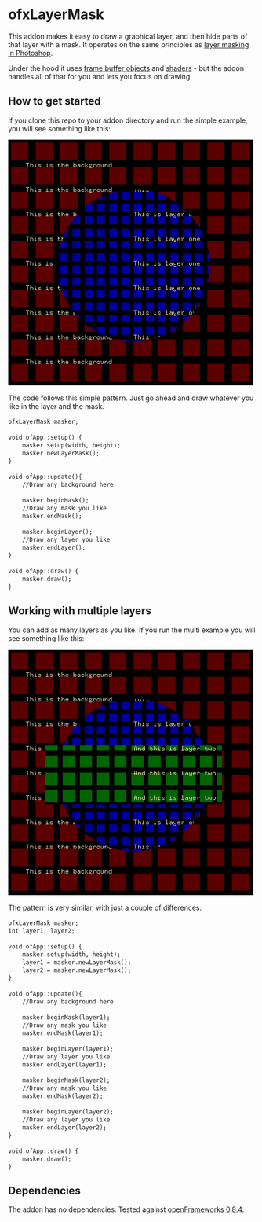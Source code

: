 ofxLayerMask
============
This addon makes it easy to draw a graphical layer, and then hide parts of that layer with a mask. It operates on the same principles as [layer masking in Photoshop](http://www.wikihow.com/Add-a-Layer-Mask-in-Photoshop).

Under the hood it uses [frame buffer objects](http://openframeworks.cc/documentation/gl/ofFbo.html) and [shaders](http://openframeworks.cc/tutorials/graphics/shaders.html) - but the addon handles all of that for you and lets you focus on drawing.

How to get started
------------------
If you clone this repo to your addon directory and run the simple example, you will see something like this:

![The simple example](images/example-simple.gif)

The code follows this simple pattern. Just go ahead and draw whatever you like in the layer and the mask.

```
ofxLayerMask masker;

void ofApp::setup() {
    masker.setup(width, height);
    masker.newLayerMask();
}

void ofApp::update(){
    //Draw any background here

    masker.beginMask();
    //Draw any mask you like
    masker.endMask();
    
    masker.beginLayer();
    //Draw any layer you like
    masker.endLayer();
}

void ofApp::draw() {
    masker.draw();
}
```

Working with multiple layers
----------------------------
You can add as many layers as you like. If you run the multi example you will see something like this:

![The multi-layer example](images/example-more.gif)

The pattern is very similar, with just a couple of differences:

```
ofxLayerMask masker;
int layer1, layer2;

void ofApp::setup() {
    masker.setup(width, height);
    layer1 = masker.newLayerMask();
    layer2 = masker.newLayerMask();
}

void ofApp::update(){
    //Draw any background here

    masker.beginMask(layer1);
    //Draw any mask you like
    masker.endMask(layer1);
    
    masker.beginLayer(layer1);
    //Draw any layer you like
    masker.endLayer(layer1);

    masker.beginMask(layer2);
    //Draw any mask you like
    masker.endMask(layer2);
    
    masker.beginLayer(layer2);
    //Draw any layer you like
    masker.endLayer(layer2);
}

void ofApp::draw() {
    masker.draw();
}
```

Dependencies
------------
The addon has no dependencies. Tested against [openFrameworks 0.8.4](http://openframeworks.cc/download/).